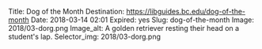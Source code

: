 Title: Dog of the Month
Destination: https://libguides.bc.edu/dog-of-the-month
Date: 2018-03-14 02:01
Expired: yes
Slug: dog-of-the-month
Image: 2018/03-dorg.png
Image_alt: A golden retriever resting their head on a student's lap. 
Selector_img: 2018/03-dorg.png